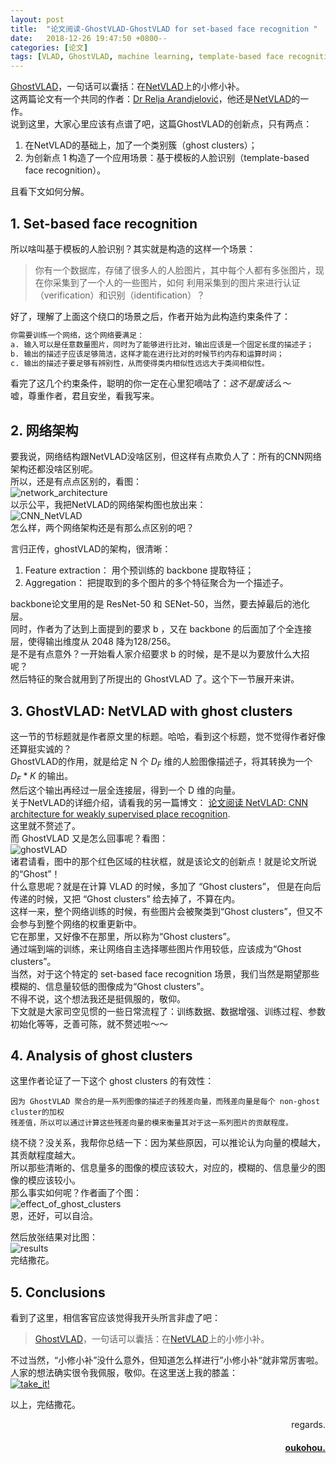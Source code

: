 ```yaml
---
layout: post
title:  "论文阅读-GhostVLAD-GhostVLAD for set-based face recognition "
date:   2018-12-26 19:47:50 +0800--
categories: [论文]
tags: [VLAD, GhostVLAD, machine learning, template-based face recognition]  
---
```


[GhostVLAD](https://arxiv.org/abs/1810.09951)，一句话可以囊括：在[NetVLAD](https://www.oukohou.wang/2018/11/27/NetVLAD/)上的小修小补。  
这两篇论文有一个共同的作者：[Dr Relja Arandjelović](http://www.relja.info/)，他还是[NetVLAD](https://www.oukohou.wang/2018/11/27/NetVLAD/)的一作。   
说到这里，大家心里应该有点谱了吧，这篇GhostVLAD的创新点，只有两点：  
1. 在NetVLAD的基础上，加了一个类别簇（ghost clusters）；  
2. 为创新点 1 构造了一个应用场景：基于模板的人脸识别（template-based face recognition）。  

且看下文如何分解。  

## 1. Set-based face recognition  
所以啥叫基于模板的人脸识别？其实就是构造的这样一个场景：
>你有一个数据库，存储了很多人的人脸图片，其中每个人都有多张图片，现在你采集到了一个人的一些图片，如何
利用采集到的图片来进行认证（verification）和识别（identification）？  

好了，理解了上面这个绕口的场景之后，作者开始为此构造约束条件了：  
```markdown
你需要训练一个网络，这个网络要满足：  
a. 输入可以是任意数量图片，同时为了能够进行比对，输出应该是一个固定长度的描述子；    
b. 输出的描述子应该足够简洁，这样才能在进行比对的时候节约内存和运算时间；  
c. 输出的描述子要足够有辨别性，从而使得类内相似性远远大于类间相似性。  
```
看完了这几个约束条件，聪明的你一定在心里犯嘀咕了：*这不是废话么～*  
嘘，尊重作者，君且安坐，看我写来。  

## 2. 网络架构  
要我说，网络结构跟NetVLAD没啥区别，但这样有点欺负人了：所有的CNN网络架构还都没啥区别呢。  
所以，还是有点点区别的，看图：  
![network_architecture](https://raw.githubusercontent.com/oukohou/image_gallery/master/blogs/ghostVLAD/network_architecture.png)  
以示公平，我把NetVLAD的网络架构图也放出来：  
![CNN_NetVLAD](https://raw.githubusercontent.com/oukohou/image_gallery/master/blogs/NetVLAD/CNN_with_NetVLAD.png)  
怎么样，两个网络架构还是有那么点区别的吧？  

言归正传，ghostVLAD的架构，很清晰：  
1. Feature extraction： 用个预训练的 backbone 提取特征；  
2. Aggregation： 把提取到的多个图片的多个特征聚合为一个描述子。   
 
backbone论文里用的是 ResNet-50 和 SENet-50，当然，要去掉最后的池化层。  
同时，作者为了达到上面提到的要求 b ，又在 backbone 的后面加了个全连接层，使得输出维度从 2048 降为128/256。  
是不是有点意外？一开始看人家介绍要求 b 的时候，是不是以为要放什么大招呢？  
然后特征的聚合就用到了所提出的 GhostVLAD 了。这个下一节展开来讲。  

## 3. GhostVLAD: NetVLAD with ghost clusters
这一节的节标题就是作者原文里的标题。哈哈，看到这个标题，觉不觉得作者好像还算挺实诚的？  
GhostVLAD的作用，就是给定 N 个 $D_F$ 维的人脸图像描述子，将其转换为一个 $D_F*K$ 的输出。  
然后这个输出再经过一层全连接层，得到一个 D 维的向量。  
关于NetVLAD的详细介绍，请看我的另一篇博文： [论文阅读 NetVLAD: CNN architecture for weakly supervised place recognition](https://www.oukohou.wang/2018/11/27/NetVLAD/).  
这里就不赘述了。  
而 GhostVLAD 又是怎么回事呢？看图：  
![ghostVLAD](https://raw.githubusercontent.com/oukohou/image_gallery/master/blogs/ghostVLAD/ghostVlad.png)  
诸君请看，图中的那个红色区域的柱状框，就是该论文的创新点！就是论文所说的“Ghost”！  
什么意思呢？就是在计算 VLAD 的时候，多加了 “Ghost clusters”， 但是在向后传递的时候，又把
“Ghost clusters” 给去掉了，不算在内。  
这样一来，整个网络训练的时候，有些图片会被聚类到“Ghost clusters”，但又不会参与到整个网络的权重更新中。  
它在那里，又好像不在那里，所以称为“Ghost clusters”。  
通过端到端的训练，来让网络自主选择哪些图片作用较低，应该成为“Ghost clusters”。  
当然，对于这个特定的 set-based face recognition 场景，我们当然是期望那些模糊的、信息量较低的图像成为“Ghost clusters”。   
不得不说，这个想法我还是挺佩服的，敬仰。  
下文就是大家司空见惯的一些日常流程了：训练数据、数据增强、训练过程、参数初始化等等，乏善可陈，就不赘述啦～～  

## 4. Analysis of ghost clusters
这里作者论证了一下这个 ghost clusters 的有效性：  
```text
因为 GhostVLAD 聚合的是一系列图像的描述子的残差向量，而残差向量是每个 non-ghost cluster的加权
残差值，所以可以通过计算这些残差向量的模来衡量其对于这一系列图片的贡献程度。  
```
绕不绕？没关系，我帮你总结一下：因为某些原因，可以推论认为向量的模越大，其贡献程度越大。  
所以那些清晰的、信息量多的图像的模应该较大，对应的，模糊的、信息量少的图像的模应该较小。  
那么事实如何呢？作者画了个图：  
![effect_of_ghost_clusters](https://raw.githubusercontent.com/oukohou/image_gallery/master/blogs/ghostVLAD/effect_of_ghost_clusters.png)  
恩，还好，可以自洽。  

然后放张结果对比图：  
![results](https://raw.githubusercontent.com/oukohou/image_gallery/master/blogs/ghostVLAD/results_of_IJB-B.png)  
完结撒花。

## 5. Conclusions
看到了这里，相信客官应该觉得我开头所言非虚了吧：
>[GhostVLAD](https://arxiv.org/abs/1810.09951)，一句话可以囊括：在[NetVLAD](https://www.oukohou.wang/2018/11/27/NetVLAD/)上的小修小补。

不过当然，“小修小补”没什么意外，但知道怎么样进行”小修小补“就非常厉害啦。  
人家的想法确实很令我佩服，敬仰。在这里送上我的膝盖：  
[![take_it!](https://raw.githubusercontent.com/oukohou/image_gallery/master/blogs/anime/take-my-knee.jpg)](https://www.oukohou.wang/2018/12/26/GhostVLAD/)  


以上，完结撒花。




<p  align="right">regards.</p>
<h4 align="right">
    <a href="https:www.oukohou.wang">
        oukohou.
    </a>
</h4>

